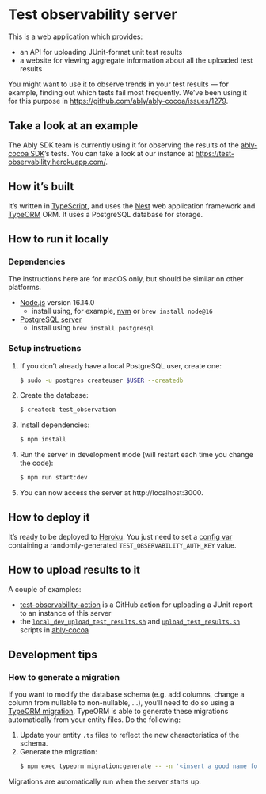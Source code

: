 # Test observability server

This is a web application which provides:

- an API for uploading JUnit-format unit test results
- a website for viewing aggregate information about all the uploaded test results

You might want to use it to observe trends in your test results — for example, finding out which tests fail most frequently. We’ve been using it for this purpose in https://github.com/ably/ably-cocoa/issues/1279.

## Take a look at an example

The Ably SDK team is currently using it for observing the results of the [ably-cocoa SDK](https://github.com/ably/ably-cocoa)’s tests. You can take a look at our instance at https://test-observability.herokuapp.com/.

## How it’s built

It’s written in [TypeScript](https://www.typescriptlang.org/), and uses the [Nest](https://nestjs.com/) web application framework and [TypeORM](https://github.com/typeorm/typeorm) ORM. It uses a PostgreSQL database for storage.

## How to run it locally

### Dependencies

The instructions here are for macOS only, but should be similar on other platforms.

- [Node.js](https://nodejs.org/en/) version 16.14.0
  - install using, for example, [nvm](https://github.com/nvm-sh/nvm) or `brew install node@16`
- [PostgreSQL server](https://www.postgresql.org/)
  - install using `brew install postgresql`

### Setup instructions

1. If you don’t already have a local PostgreSQL user, create one:

   ```bash
   $ sudo -u postgres createuser $USER --createdb
   ```

2. Create the database:

   ```bash
   $ createdb test_observation
   ```

3. Install dependencies:

   ```bash
   $ npm install
   ```

4. Run the server in development mode (will restart each time you change the code):

   ```bash
   $ npm run start:dev
   ```

5. You can now access the server at http://localhost:3000.

## How to deploy it

It’s ready to be deployed to [Heroku](https://www.heroku.com). You just need to set a [config var](https://devcenter.heroku.com/articles/config-vars) containing a randomly-generated `TEST_OBSERVABILITY_AUTH_KEY` value.

## How to upload results to it

A couple of examples:

- [test-observability-action](https://github.com/ably-labs/test-observability-action/) is a GitHub action for uploading a JUnit report to an instance of this server
- the [`local_dev_upload_test_results.sh`](https://github.com/ably/ably-cocoa/blob/main/Scripts/local_dev_upload_test_results.sh) and [`upload_test_results.sh`](https://github.com/ably/ably-cocoa/blob/main/Scripts/upload_test_results.sh) scripts in [ably-cocoa](https://github.com/ably/ably-cocoa)

## Development tips

### How to generate a migration

If you want to modify the database schema (e.g. add columns, change a column from nullable to non-nullable, …), you’ll need to do so using a [TypeORM migration](https://orkhan.gitbook.io/typeorm/docs/migrations). TypeORM is able to generate these migrations automatically from your entity files. Do the following:

1. Update your entity `.ts` files to reflect the new characteristics of the schema.
2. Generate the migration:
   ```bash
   $ npm exec typeorm migration:generate -- -n '<insert a good name for the migration here, e.g. MakeGithubBaseAndHeadRefsNullable>'
   ```

Migrations are automatically run when the server starts up.
